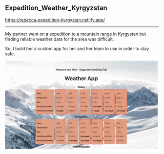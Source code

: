 ## Expedition_Weather_Kyrgyzstan

https://rebecca-expedition-kyrgystan.netlify.app/

---

My partner went on a expedition to a mountain range in Kyrgystan but finding reliable weather data for the area was difficult.

So, I build her a custom app for her and her team to use in order to stay safe.



<img src='/Expedition_Weather_Kygyzstan/public/Screenshot 2023-07-20 at 14.49.56.png' style="width: 500px">
